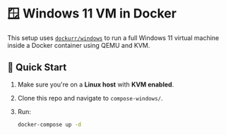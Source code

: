 # 🪟 Windows 11 VM in Docker

This setup uses [`dockurr/windows`](https://github.com/dockurr/windows) to run a full Windows 11 virtual machine inside a Docker container using QEMU and KVM.

## 🚀 Quick Start

1. Make sure you're on a **Linux host** with **KVM enabled**.
2. Clone this repo and navigate to `compose-windows/`.
3. Run:

   ```bash
   docker-compose up -d
